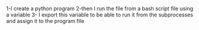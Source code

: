 1-I create a python program
2-then I run the file from a bash script file using a variable
3- I export this variable to be able to run it from the subprocesses and assign it to the program file
